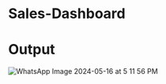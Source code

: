 # Sales-Dashboard
# Output
![WhatsApp Image 2024-05-16 at 5 11 56 PM](https://github.com/harshchandra2607/Sales-Dashboard/assets/147481491/f7c68da7-ac98-44c8-bab7-917ceb9710e7)
